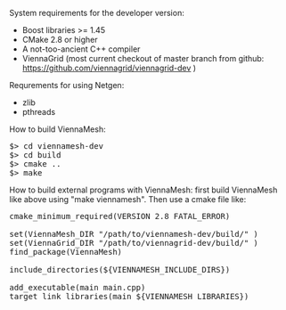 System requirements for the developer version:

* Boost libraries >= 1.45
* CMake 2.8 or higher
* A not-too-ancient C++ compiler
* ViennaGrid (most current checkout of master branch from github: https://github.com/viennagrid/viennagrid-dev )

Requrements for using Netgen:
* zlib
* pthreads


How to build ViennaMesh:
<pre>
$> cd viennamesh-dev
$> cd build
$> cmake ..
$> make
</pre>


How to build external programs with ViennaMesh: first build ViennaMesh like above using "make viennamesh". Then use a cmake file like:

<pre>
cmake_minimum_required(VERSION 2.8 FATAL_ERROR)

set(ViennaMesh_DIR "/path/to/viennamesh-dev/build/" )
set(ViennaGrid_DIR "/path/to/viennagrid-dev/build/" )
find_package(ViennaMesh)

include_directories(${VIENNAMESH_INCLUDE_DIRS})

add_executable(main main.cpp)
target_link_libraries(main ${VIENNAMESH_LIBRARIES})
</pre>
